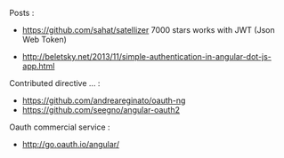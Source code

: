 Posts : 

* https://github.com/sahat/satellizer 7000 stars works with JWT (Json Web Token)

* http://beletsky.net/2013/11/simple-authentication-in-angular-dot-js-app.html

Contributed directive ... :
* https://github.com/andreareginato/oauth-ng
* https://github.com/seegno/angular-oauth2

Oauth commercial service :
* http://go.oauth.io/angular/
